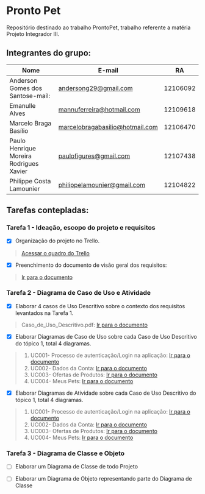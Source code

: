 # Pronto Pet
Repositório destinado ao trabalho ProntoPet, trabalho referente a matéria Projeto Integrador III.

## **Integrantes do grupo:**

Nome | E-mail | RA
-----|--------|---
Anderson Gomes dos Santose-mail: | andersong29@gmail.com | 12106092
Emanulle Alves | mannuferreira@hotmail.com | 12109618
Marcelo Braga Basílio | marcelobragabasilio@hotmail.com | 12106470
Paulo Henrique Moreira Rodrigues Xavier | paulofigures@gmail.com | 12107438
Philippe Costa Lamounier | philippelamounier@gmail.com | 12104822


## Tarefas contepladas:

### Tarefa 1 - Ideação, escopo do projeto e requisitos

- [x] Organização do projeto no Trello. 
> [Acessar o quadro do Trello](https://trello.com/b/OOka3Gro/pi-iii-prontopet)
- [x] Preenchimento do documento de visão geral dos requisitos:
> [Ir para o documento](https://github.com/paulofigures/prontopet/blob/main/docs/Requisitos/Vis%C3%A3o_Geral_de_Requisitos.docx)




### Tarefa 2 - Diagrama de Caso de Uso e Atividade

- [x] Elaborar 4 casos de Uso Descritivo sobre o contexto dos requisitos levantados na Tarefa 1.
> Caso_de_Uso_Descritivo.pdf: [Ir para o documento](https://github.com/paulofigures/prontopet/blob/main/docs/CasoDeUso/Caso_de_Uso_Descritivo.pdf)
- [x] Elaborar Diagramas de Caso de Uso sobre cada Caso de Uso Descritivo do tópico 1, total 4 diagramas.
> 1. UC001- Processo de autenticação/Login na aplicação: 
> [Ir para o documento](https://github.com/paulofigures/prontopet/blob/main/docs/CasoDeUso/Diagramas%20UML/Casos%20de%20uso/UC001-%20Processo%20de%20autentica%C3%A7%C3%A3oLogin%20na%20aplica%C3%A7%C3%A3o.pdf)
> 1. UC002- Dados da Conta: 
> [Ir para o documento](https://github.com/paulofigures/prontopet/blob/main/docs/CasoDeUso/Diagramas%20UML/Casos%20de%20uso/UC002-%20Dados%20da%20Conta.pdf)
> 1. UC003- Ofertas de Produtos:
> [Ir para o documento](https://github.com/paulofigures/prontopet/blob/main/docs/CasoDeUso/Diagramas%20UML/Casos%20de%20uso/UC003-%20Ofertas%20de%20Produtos.pdf)
> 1. UC004- Meus Pets:
> [Ir para o documento](https://github.com/paulofigures/prontopet/blob/main/docs/CasoDeUso/Diagramas%20UML/Casos%20de%20uso/UC004-%20Meus%20Pets.pdf)
- [x] Elaborar Diagramas de Atividade sobre cada Caso de Uso Descritivo do tópico 1, total 4 diagramas.
>  1. UC001- Processo de autenticação/Login na aplicação: 
> [Ir para o documento](https://github.com/paulofigures/prontopet/blob/main/docs/CasoDeUso/Diagramas%20UML/Casos%20de%20atividade/UC001-%20Processo%20de%20autentica%C3%A7%C3%A3o.pdf)
> 1. UC002- Dados da Conta: 
> [Ir para o documento](https://github.com/paulofigures/prontopet/blob/main/docs/CasoDeUso/Diagramas%20UML/Casos%20de%20atividade/UC002-%20Dados%20da%20Conta.pdf)
> 1. UC003- Ofertas de Produtos:
> [Ir para o documento](https://github.com/paulofigures/prontopet/blob/main/docs/CasoDeUso/Diagramas%20UML/Casos%20de%20atividade/UC003-%20Ofertas%20de%20Produtos.pdf)
> 1. UC004- Meus Pets:
> [Ir para o documento](https://github.com/paulofigures/prontopet/blob/main/docs/CasoDeUso/Diagramas%20UML/Casos%20de%20atividade/UC004-%20Meus%20Pets.pdf)



### Tarefa 3 - Diagrama de Classe e Objeto

- [ ] Elaborar um Diagrama de Classe de todo Projeto
>
- [ ] Elaborar um Diagrama de Objeto representando parte do Diagrama de Classe






